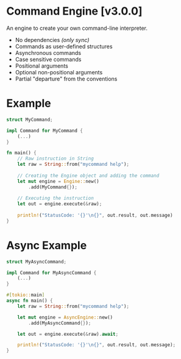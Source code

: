 # Command Engine [v3.0.0]
An engine to create your own command-line interpreter. <br>
- No dependencies *(only sync)*
- Commands as user-defined structures
- Asynchronous commands
- Case sensitive commands
- Positional arguments
- Optional non-positional arguments
- Partial "departure" from the conventions

# Example
```rust
struct MyCommand;

impl Command for MyCommand {
    (...)
}

fn main() {
    // Raw instruction in String 
    let raw = String::from("mycommand help");
    
    // Creating the Engine object and adding the command
    let mut engine = Engine::new()
        .add(MyCommand{});
    
    // Executing the instruction
    let out = engine.execute(&raw);
    
    println!("StatusCode: '{}'\n{}", out.result, out.message)
}
```

# Async Example
```rust
struct MyAsyncCommand;

impl Command for MyAsyncCommand {
    (...)
}

#[tokio::main]
async fn main() {
    let raw = String::from("mycommand help");

    let mut engine = AsyncEngine::new()
        .add(MyAsyncCommand{});

    let out = engine.execute(&raw).await;

    println!("StatusCode: '{}'\n{}", out.result, out.message);
}
```
